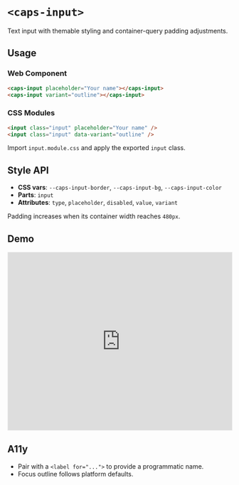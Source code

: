 # `<caps-input>`

Text input with themable styling and container-query padding adjustments.

## Usage

### Web Component

```html
<caps-input placeholder="Your name"></caps-input>
<caps-input variant="outline"></caps-input>
```

### CSS Modules

```html
<input class="input" placeholder="Your name" />
<input class="input" data-variant="outline" />
```

Import `input.module.css` and apply the exported `input` class.

## Style API

- **CSS vars**: `--caps-input-border`, `--caps-input-bg`, `--caps-input-color`
- **Parts**: `input`
- **Attributes**: `type`, `placeholder`, `disabled`, `value`, `variant`

Padding increases when its container width reaches `480px`.

## Demo

<iframe src="https://storybook.capsule-ui.com/iframe.html?id=components-input--default" style="width:100%;height:400px;border:1px solid #eee;"></iframe>

## A11y

- Pair with a `<label for="...">` to provide a programmatic name.
- Focus outline follows platform defaults.
